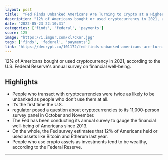 ```yaml
---
layout: post
title:  "Fed Finds Unbanked Americans Are Turning to Crypto at a Higher Rate"
description: "12% of Americans bought or used cryptocurrency in 2021, according to the U.S. Federal Reserve's annual survey on financial well-being."
date: "2022-05-23 22:10:31"
categories: ['finds', 'federal', 'payments']
score: 125
image: "https://i.imgur.com/xl7cKnr.jpg"
tags: ['finds', 'federal', 'payments']
link: "https://decrypt.co/101172/fed-finds-unbanked-americans-are-turning-crypto-higher-rate"
---
```


12% of Americans bought or used cryptocurrency in 2021, according to the U.S. Federal Reserve's annual survey on financial well-being.

## Highlights

- People who transact with cryptocurrencies were twice as likely to be unbanked as people who don’t use them at all.
- It’s the first time the U.S.
- regulator posed a question about cryptocurrencies to its 11,000-person survey panel in October and November.
- The Fed has been conducting its annual survey to gauge the financial well-being of Americans since 2013.
- On the whole, the Fed survey estimates that 12% of Americans held or used assets like Bitcoin and Etherum last year.
- People who use crypto assets as investments tend to be wealthy, according to the Federal Reserve.

---

